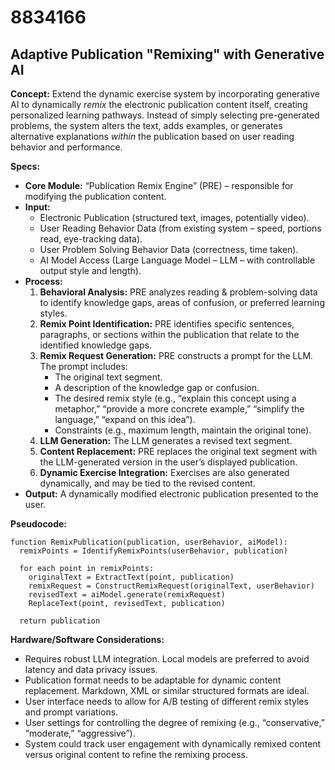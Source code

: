 # 8834166

## Adaptive Publication "Remixing" with Generative AI

**Concept:** Extend the dynamic exercise system by incorporating generative AI to dynamically *remix* the electronic publication content itself, creating personalized learning pathways. Instead of simply selecting pre-generated problems, the system alters the text, adds examples, or generates alternative explanations *within* the publication based on user reading behavior and performance.

**Specs:**

*   **Core Module:** “Publication Remix Engine” (PRE) – responsible for modifying the publication content.
*   **Input:**
    *   Electronic Publication (structured text, images, potentially video).
    *   User Reading Behavior Data (from existing system – speed, portions read, eye-tracking data).
    *   User Problem Solving Behavior Data (correctness, time taken).
    *   AI Model Access (Large Language Model – LLM – with controllable output style and length).
*   **Process:**
    1.  **Behavioral Analysis:** PRE analyzes reading & problem-solving data to identify knowledge gaps, areas of confusion, or preferred learning styles.
    2.  **Remix Point Identification:**  PRE identifies specific sentences, paragraphs, or sections within the publication that relate to the identified knowledge gaps.
    3.  **Remix Request Generation:** PRE constructs a prompt for the LLM. The prompt includes:
        *   The original text segment.
        *   A description of the knowledge gap or confusion.
        *   The desired remix style (e.g., “explain this concept using a metaphor,” “provide a more concrete example,” “simplify the language,” “expand on this idea”).
        *   Constraints (e.g., maximum length, maintain the original tone).
    4.  **LLM Generation:** The LLM generates a revised text segment.
    5.  **Content Replacement:** PRE replaces the original text segment with the LLM-generated version in the user’s displayed publication.
    6.  **Dynamic Exercise Integration:**  Exercises are also generated dynamically, and may be tied to the revised content.
*   **Output:** A dynamically modified electronic publication presented to the user.

**Pseudocode:**

```
function RemixPublication(publication, userBehavior, aiModel):
  remixPoints = IdentifyRemixPoints(userBehavior, publication)

  for each point in remixPoints:
    originalText = ExtractText(point, publication)
    remixRequest = ConstructRemixRequest(originalText, userBehavior)
    revisedText = aiModel.generate(remixRequest)
    ReplaceText(point, revisedText, publication)

  return publication
```

**Hardware/Software Considerations:**

*   Requires robust LLM integration. Local models are preferred to avoid latency and data privacy issues.
*   Publication format needs to be adaptable for dynamic content replacement. Markdown, XML or similar structured formats are ideal.
*   User interface needs to allow for A/B testing of different remix styles and prompt variations.
*   User settings for controlling the degree of remixing (e.g., “conservative,” “moderate,” “aggressive”).
*   System could track user engagement with dynamically remixed content versus original content to refine the remixing process.